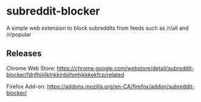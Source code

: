 # subreddit-blocker

A simple web extension to block subreddits from feeds such as /r/all and /r/popular

## Releases

Chrome Web Store: https://chrome.google.com/webstore/detail/subreddit-blocker/fdnfhjijilklnkkinbjjhmhjkkkekfcp/related

Firefox Add-on: https://addons.mozilla.org/en-CA/firefox/addon/subreddit-blocker/
